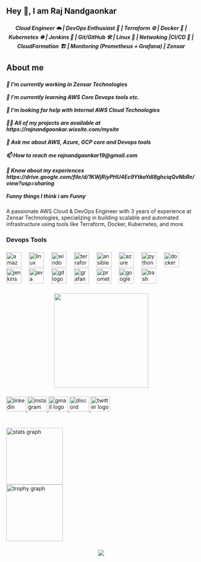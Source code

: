 <h2 align="left">Hey 👋,  I am Raj Nandgaonkar</h2>

###

<h5 align="center">Cloud Engineer ☁️ | DevOps Enthusiast 🚀 | Terraform ⚙️ | Docker 🐳 | Kubernetes ☸️ | Jenkins 🧪 | Git/GitHub 🛠️ | Linux 🐧 | Netwoking |CI/CD 🔄 | CloudFormation 🏗️ | Monitoring (Prometheus + Grafana) | Zensar</h5>

###

<h2 align="left">About me</h2>

###

<h5 align="left">🔭 I’m currently working in Zensar Technologies<br><br>🌱 I’m currently learning AWS Core Devops tools etc.<br><br>🤝 I’m looking for help with Internal AWS Cloud Technologies<br><br>👨‍💻 All of my projects are available at https://rajnandgaonkar.wixsite.com/mysite<br><br>💬 Ask me about AWS, Azure, GCP core and Devops tools<br><br>📫 How to reach me rajnandgaonkar19@gmail.com <br><br>📄 Know about my experiences https://drive.google.com/file/d/1KWjRiyPHU4Ec9YtkaYdl8ghciqQvNbRe/view?usp=sharing<br><br>Funny things I think i am Funny</h5>

###

<p align="left">A passionate AWS Cloud & DevOps Engineer with 3 years of experience at Zensar Technologies, specializing in building scalable and automated infrastructure using tools like Terraform, Docker, Kubernetes, and more.</p>

###

<h3 align="left">Devops Tools</h3>

###

<div align="left">
  <img src="https://cdn.jsdelivr.net/gh/devicons/devicon/icons/amazonwebservices/amazonwebservices-line-wordmark.svg" height="40" alt="amazonwebservices logo"  />
  <img width="12" />
  <img src="https://cdn.jsdelivr.net/gh/devicons/devicon/icons/linux/linux-original.svg" height="40" alt="linux logo"  />
  <img width="12" />
  <img src="https://cdn.jsdelivr.net/gh/devicons/devicon/icons/windows8/windows8-original.svg" height="40" alt="windows8 logo"  />
  <img width="12" />
  <img src="https://cdn.jsdelivr.net/gh/devicons/devicon/icons/terraform/terraform-original.svg" height="40" alt="terraform logo"  />
  <img width="12" />
  <img src="https://cdn.jsdelivr.net/gh/devicons/devicon/icons/ansible/ansible-original.svg" height="40" alt="ansible logo"  />
  <img width="12" />
  <img src="https://cdn.jsdelivr.net/gh/devicons/devicon/icons/azure/azure-original.svg" height="40" alt="azure logo"  />
  <img width="12" />
  <img src="https://cdn.jsdelivr.net/gh/devicons/devicon/icons/python/python-original.svg" height="40" alt="python logo"  />
  <img width="12" />
  <img src="https://cdn.jsdelivr.net/gh/devicons/devicon/icons/docker/docker-original.svg" height="40" alt="docker logo"  />
  <img width="12" />
  <img src="https://cdn.simpleicons.org/jenkins/D24939" height="40" alt="jenkins logo"  />
  <img width="12" />
  <img src="https://skillicons.dev/icons?i=java" height="40" alt="java logo"  />
  <img width="12" />
  <img src="https://skillicons.dev/icons?i=git" height="40" alt="git logo"  />
  <img width="12" />
  <img src="https://skillicons.dev/icons?i=grafana" height="40" alt="grafana logo"  />
  <img width="12" />
  <img src="https://skillicons.dev/icons?i=prometheus" height="40" alt="prometheus logo"  />
  <img width="12" />
  <img src="https://cdn.jsdelivr.net/gh/devicons/devicon/icons/googlecloud/googlecloud-original.svg" height="40" alt="googlecloud logo"  />
  <img width="12" />
  <img src="https://cdn.jsdelivr.net/gh/devicons/devicon/icons/bash/bash-original.svg" height="40" alt="bash logo"  />
</div>

###

<div align="center">
  <img height="250" src="https://akumeninc.com/wp-content/uploads/DevSecOps-Animation.gif"  />
</div>

###

<div align="left">
</div>

###

<div align="left">
  <a href="https://www.linkedin.com/in/raj-nandgaonkar1211/" target="_blank">
    <img src="https://raw.githubusercontent.com/maurodesouza/profile-readme-generator/master/src/assets/icons/social/linkedin/default.svg" width="52" height="40" alt="linkedin logo"  />
  </a>
  <a href="raj.x2151" target="_blank">
    <img src="https://raw.githubusercontent.com/maurodesouza/profile-readme-generator/master/src/assets/icons/social/instagram/default.svg" width="52" height="40" alt="instagram logo"  />
  </a>
  <a href="rajnandgaonkar19@gmail.com" target="_blank">
    <img src="https://raw.githubusercontent.com/maurodesouza/profile-readme-generator/master/src/assets/icons/social/gmail/default.svg" width="52" height="40" alt="gmail logo"  />
  </a>
  <a href="raj.x2151" target="_blank">
    <img src="https://raw.githubusercontent.com/maurodesouza/profile-readme-generator/master/src/assets/icons/social/discord/default.svg" width="52" height="40" alt="discord logo"  />
  </a>
  <a href="rajnandgaonkar" target="_blank">
    <img src="https://raw.githubusercontent.com/maurodesouza/profile-readme-generator/master/src/assets/icons/social/twitter/default.svg" width="52" height="40" alt="twitter logo"  />
  </a>
</div>

###

<br clear="both">

<div align="left">
  <img src="https://github-readme-stats.vercel.app/api?username=rajnandgaonkar&hide_title=false&hide_rank=false&show_icons=true&include_all_commits=true&count_private=true&disable_animations=false&theme=dracula&locale=en&hide_border=false&order=1" height="150" alt="stats graph" /> <br>
  <img src="https://github-profile-trophy.vercel.app?username=rajnandgaonkar&column=-1&row=1&margin-w=8&margin-h=8&no-bg=true&no-frame=true&order=4" height="150" alt="trophy graph"  />
</div>

###

<div align="center">
  <img src="https://profile-counter.glitch.me/rajnandgaonkar/count.svg?"  />
</div>

###
